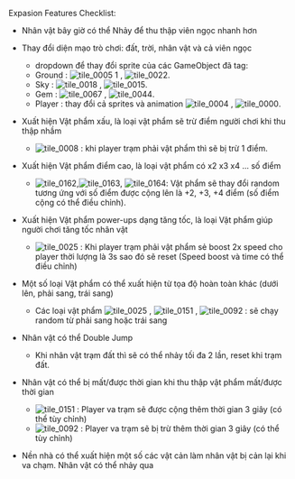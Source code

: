 Expasion Features Checklist:
- Nhân vật bây giờ có thể Nhảy để thu thập viên ngọc nhanh hơn
- Thay đổi diện mạo trò chơi: đất, trời, nhân vật và cả viên ngọc
  - dropdown để thay đổi sprite của các GameObject đã tag:
  - Ground : ![tile_0005 1](https://github.com/phatx88/GemCatcher/assets/66936482/133d5287-60db-4a2d-a31f-517ca4fa2b95) , ![tile_0022](https://github.com/phatx88/GemCatcher/assets/66936482/d6b5433d-6a44-4197-a4ea-ff2d76ff5ce4).
  - Sky : ![tile_0018](https://github.com/phatx88/GemCatcher/assets/66936482/5c09faf0-13f9-47af-87ed-9cee49891f28) , ![tile_0015](https://github.com/phatx88/GemCatcher/assets/66936482/6ef5e327-71ee-469c-9149-97bd3de0f880).
  - Gem : ![tile_0067](https://github.com/phatx88/GemCatcher/assets/66936482/fc6213fc-440f-4d53-aa64-b0cf84f43139) , ![tile_0044](https://github.com/phatx88/GemCatcher/assets/66936482/c2408347-502c-4659-b65f-17476d4815fb).
  - Player : thay đổi cả sprites và animation ![tile_0004](https://github.com/phatx88/GemCatcher/assets/66936482/34911a0c-3665-40c9-90ba-da553e2eda68) , ![tile_0000](https://github.com/phatx88/GemCatcher/assets/66936482/db5e83dc-b373-4d31-9309-c4f3b12eadd4).

- Xuất hiện Vật phẩm xấu, là loại vật phẩm sẽ trừ điểm người chơi khi thu thập nhầm
  - ![tile_0008](https://github.com/phatx88/GemCatcher/assets/66936482/27dde2cc-d562-4065-b401-4f1752b52e0f) : khi player trạm phải vật phẩm thì sẽ bị trừ 1 điểm.

- Xuất hiện Vật phẩm điểm cao, là loại vật phẩm có x2 x3 x4 ... số điểm
  - ![tile_0162](https://github.com/phatx88/GemCatcher/assets/66936482/64efdefe-25a9-426a-82bd-f22639c84f06),![tile_0163](https://github.com/phatx88/GemCatcher/assets/66936482/816d9c52-d09f-413a-9ea9-b161b2481e7d), ![tile_0164](https://github.com/phatx88/GemCatcher/assets/66936482/6e709b70-2597-44b6-844c-aa2638ce9038): Vật phẩm sẽ thay đổi random tương ứng với số điểm được cộng lên là +2, +3, +4 điểm (số điểm cộng có thể điều chỉnh).

- Xuất hiện Vật phẩm power-ups dạng tăng tốc, là loại Vật phẩm giúp người chơi tăng tốc nhân vật
  - ![tile_0025](https://github.com/phatx88/GemCatcher/assets/66936482/7f905685-dd07-4f60-b508-343d26defd07) : Khi player trạm phải vật phẩm sẻ boost 2x speed cho player thời lượng là 3s sao đó sẽ reset (Speed boost và time có thể điều chỉnh)

- Một số loại Vật phẩm có thể xuất hiện từ tọa độ hoàn toàn khác (dưới lên, phải sang, trái sang)
  - Các loại vật phẩm ![tile_0025](https://github.com/phatx88/GemCatcher/assets/66936482/774e8526-6a23-4390-bfbf-03337151e260) , ![tile_0151](https://github.com/phatx88/GemCatcher/assets/66936482/4e82b862-e417-489c-819b-780b91a4566c) , ![tile_0092](https://github.com/phatx88/GemCatcher/assets/66936482/a701d3a5-3e39-46b2-81ed-c94c819bab5e) : sẽ chạy random từ phải sang hoặc trái sang

- Nhân vật có thể Double Jump
  - Khi nhân vật trạm đất thì sẽ có thể nhảy tối đa 2 lần, reset khi trạm đất.
    
- Nhân vật có thể bị mất/được thời gian khi thu thập vật phẩm mất/được thời gian
  - ![tile_0151](https://github.com/phatx88/GemCatcher/assets/66936482/83d001ca-3bed-425e-8e12-edb2ecc3d743) : Player va trạm sẽ được cộng thêm thời gian 3 giây (có thể tùy chỉnh)
  - ![tile_0092](https://github.com/phatx88/GemCatcher/assets/66936482/e003d5c7-84e5-4888-a535-c08632699558) : Player va trạm sẽ bị trừ thêm thời gian 3 giây (có thể tùy chỉnh)


- Nền nhà có thể xuất hiện một số các vật cản làm nhân vật bị cản lại khi va chạm. Nhân vật có thể nhảy qua
